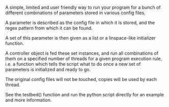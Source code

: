 A simple, limited and user friendly way to run your program for a bunch of different combinations of parameters stored in various config files.

A parameter is described as the config file in which it is stored, and the regex pattern from which it can be found.

A set of this parameter is then given as a list or a linspace-like initializer function.

A controller object is fed these set instances, and run all combinations of them on a specified number of threads for a given program execution rule, i.e. a function which tells the script what to do once a new set of parameters is initialized and ready to go.

The original config files will not be touched, copies will be used by each thread.

See the testbed() function and run the python script directly for an example and more information.





